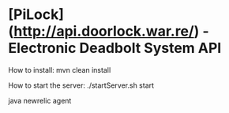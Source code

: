# [PiLock] (http://api.doorlock.war.re/) - Electronic Deadbolt System API

How to install: 
mvn clean install

How to start the server:
./startServer.sh start

java newrelic agent
